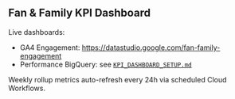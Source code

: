 
## Fan & Family KPI Dashboard

Live dashboards:

* GA4 Engagement: https://datastudio.google.com/fan-family-engagement
* Performance BigQuery: see [`KPI_DASHBOARD_SETUP.md`](./KPI_DASHBOARD_SETUP.md)

Weekly rollup metrics auto-refresh every 24h via scheduled Cloud Workflows.